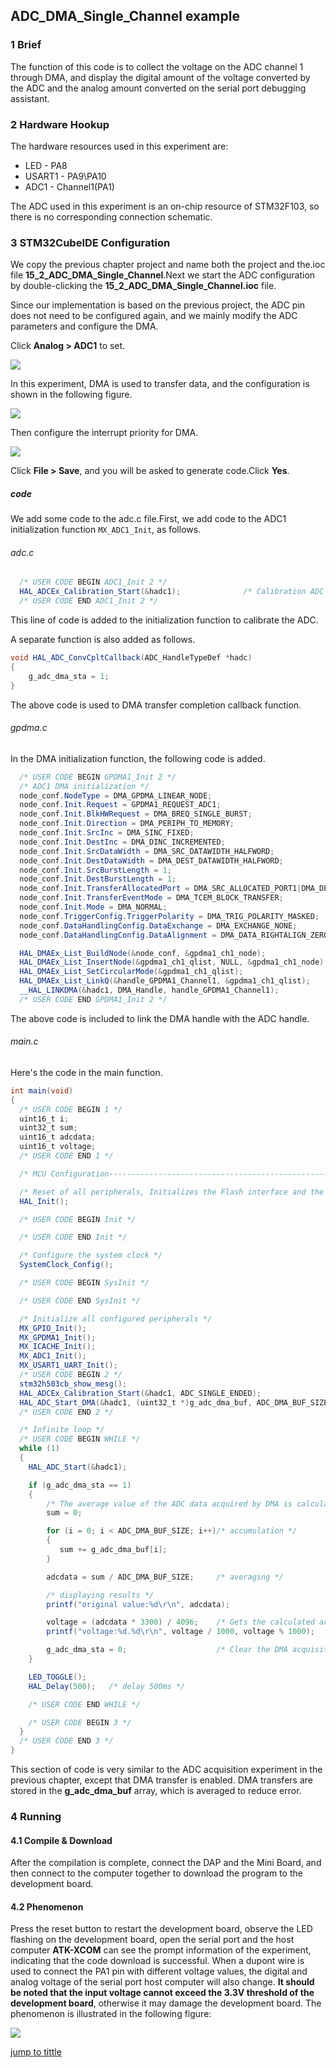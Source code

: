 ## ADC_DMA_Single_Channel example<a name="catalogue"></a>


### 1 Brief
The function of this code is to collect the voltage on the ADC channel 1 through DMA, and display the digital amount of the voltage converted by the ADC and the analog amount converted on the serial port debugging assistant.
### 2 Hardware Hookup
The hardware resources used in this experiment are:
+ LED - PA8
+ USART1 - PA9\PA10
+ ADC1 - Channel1(PA1)

The ADC used in this experiment is an on-chip resource of STM32F103, so there is no corresponding connection schematic.

### 3 STM32CubeIDE Configuration


We copy the previous chapter project and name both the project and the.ioc file **15_2_ADC_DMA_Single_Channel**.Next we start the ADC configuration by double-clicking the **15_2_ADC_DMA_Single_Channel.ioc** file.

Since our implementation is based on the previous project, the ADC pin does not need to be configured again, and we mainly modify the ADC parameters and configure the DMA.

Click **Analog > ADC1** to set.

![ ](../../1_docs/3_figures/15_2_ADC_DMA_Single_Channel/a4.png)

In this experiment, DMA is used to transfer data, and the configuration is shown in the following figure.

![ ](../../1_docs/3_figures/15_2_ADC_DMA_Single_Channel/a5.png)

Then configure the interrupt priority for DMA.

![ ](../../1_docs/3_figures/15_2_ADC_DMA_Single_Channel/a6.png)

Click **File > Save**, and you will be asked to generate code.Click **Yes**.

##### code
We add some code to the adc.c file.First, we add code to the ADC1 initialization function ``MX_ADC1_Init``, as follows.
###### adc.c
```c#
  /* USER CODE BEGIN ADC1_Init 2 */
  HAL_ADCEx_Calibration_Start(&hadc1);              /* Calibration ADC */
  /* USER CODE END ADC1_Init 2 */
```
This line of code is added to the initialization function to calibrate the ADC.

A separate function is also added as follows.
```c#
void HAL_ADC_ConvCpltCallback(ADC_HandleTypeDef *hadc)
{
    g_adc_dma_sta = 1;
}
```
The above code is used to DMA transfer completion callback function.

###### gpdma.c
In the DMA initialization function, the following code is added.
```c#
  /* USER CODE BEGIN GPDMA1_Init 2 */
  /* ADC1 DMA initialization */
  node_conf.NodeType = DMA_GPDMA_LINEAR_NODE;                                              /* GPDMA linear addressable node type */
  node_conf.Init.Request = GPDMA1_REQUEST_ADC1;                                            /* DMA channel request */
  node_conf.Init.BlkHWRequest = DMA_BREQ_SINGLE_BURST;                                     /* Single/burst level hardware request protocol */
  node_conf.Init.Direction = DMA_PERIPH_TO_MEMORY;                                         /* DMA channel transfer direction: peripheral to memory */
  node_conf.Init.SrcInc = DMA_SINC_FIXED;                                                  /* Source incremental mode: fixed mode single/burst */
  node_conf.Init.DestInc = DMA_DINC_INCREMENTED;                                           /* Target incremental pattern: Incremental pattern single/burst */
  node_conf.Init.SrcDataWidth = DMA_SRC_DATAWIDTH_HALFWORD;                                /* Width of source data: 16 bits */
  node_conf.Init.DestDataWidth = DMA_DEST_DATAWIDTH_HALFWORD;                              /* Target data width: 16 bits */
  node_conf.Init.SrcBurstLength = 1;                                                       /* Specifies the source burst length of the DMA, ranging from 1 to 64 */
  node_conf.Init.DestBurstLength = 1;                                                      /* Specified target burst length, range: 1 to 64 */
  node_conf.Init.TransferAllocatedPort = DMA_SRC_ALLOCATED_PORT1|DMA_DEST_ALLOCATED_PORT1; /* Specifies the port to which the transmission is assigned */
  node_conf.Init.TransferEventMode = DMA_TCEM_BLOCK_TRANSFER;                              /* Specifies the transfer event mode for the DMA channel */
  node_conf.Init.Mode = DMA_NORMAL;                                                        /* DMA mode: normal mode transmission */
  node_conf.TriggerConfig.TriggerPolarity = DMA_TRIG_POLARITY_MASKED;                      /* Set the DMA channel trigger polarity */
  node_conf.DataHandlingConfig.DataExchange = DMA_EXCHANGE_NONE;                           /* DMA channel data exchange mode: no data exchange */
  node_conf.DataHandlingConfig.DataAlignment = DMA_DATA_RIGHTALIGN_ZEROPADDED;             /* If the source data width < target data width => is right-aligned, fill 0 to the target data width */

  HAL_DMAEx_List_BuildNode(&node_conf, &gpdma1_ch1_node);
  HAL_DMAEx_List_InsertNode(&gpdma1_ch1_qlist, NULL, &gpdma1_ch1_node);                    /* Inserting new nodes */
  HAL_DMAEx_List_SetCircularMode(&gpdma1_ch1_qlist);                                       /* Sets the circular mode of the list queue */
  HAL_DMAEx_List_LinkQ(&handle_GPDMA1_Channel1, &gpdma1_ch1_qlist);                        /* Linked list queues to DMA channels */
  __HAL_LINKDMA(&hadc1, DMA_Handle, handle_GPDMA1_Channel1);                               /* Associate the DMA handle with the ADC handle */
  /* USER CODE END GPDMA1_Init 2 */
```
The above code is included to link the DMA handle with the ADC handle.

###### main.c
Here's the code in the main function.
```c#
int main(void)
{
  /* USER CODE BEGIN 1 */
  uint16_t i;
  uint32_t sum;
  uint16_t adcdata;
  uint16_t voltage;
  /* USER CODE END 1 */

  /* MCU Configuration--------------------------------------------------------*/

  /* Reset of all peripherals, Initializes the Flash interface and the Systick. */
  HAL_Init();

  /* USER CODE BEGIN Init */

  /* USER CODE END Init */

  /* Configure the system clock */
  SystemClock_Config();

  /* USER CODE BEGIN SysInit */

  /* USER CODE END SysInit */

  /* Initialize all configured peripherals */
  MX_GPIO_Init();
  MX_GPDMA1_Init();
  MX_ICACHE_Init();
  MX_ADC1_Init();
  MX_USART1_UART_Init();
  /* USER CODE BEGIN 2 */
  stm32h503cb_show_mesg();
  HAL_ADCEx_Calibration_Start(&hadc1, ADC_SINGLE_ENDED);
  HAL_ADC_Start_DMA(&hadc1, (uint32_t *)g_adc_dma_buf, ADC_DMA_BUF_SIZE);
  /* USER CODE END 2 */

  /* Infinite loop */
  /* USER CODE BEGIN WHILE */
  while (1)
  {
    HAL_ADC_Start(&hadc1);

    if (g_adc_dma_sta == 1)
    {
        /* The average value of the ADC data acquired by DMA is calculated */
        sum = 0;

        for (i = 0; i < ADC_DMA_BUF_SIZE; i++)/* accumulation */
        {
           sum += g_adc_dma_buf[i];
        }

        adcdata = sum / ADC_DMA_BUF_SIZE;     /* averaging */

        /* displaying results */
        printf("original value:%d\r\n", adcdata);

        voltage = (adcdata * 3300) / 4096;    /* Gets the calculated actual voltage value with a decimal, such as 3.1111 */
        printf("voltage:%d.%d\r\n", voltage / 1000, voltage % 1000);

        g_adc_dma_sta = 0;                    /* Clear the DMA acquisition completion status flag */
    }

    LED_TOGGLE();
    HAL_Delay(500);   /* delay 500ms */

    /* USER CODE END WHILE */

    /* USER CODE BEGIN 3 */
  }
  /* USER CODE END 3 */
}
```
This section of code is very similar to the ADC acquisition experiment in the previous chapter, except that DMA transfer is enabled. DMA transfers are stored in the **g_adc_dma_buf** array, which is averaged to reduce error.


### 4 Running
#### 4.1 Compile & Download
After the compilation is complete, connect the DAP and the Mini Board, and then connect to the computer together to download the program to the development board.
#### 4.2 Phenomenon
Press the reset button to restart the development board, observe the LED flashing on the development board, open the serial port and the host computer **ATK-XCOM** can see the prompt information of the experiment, indicating that the code download is successful. When a dupont wire is used to connect the PA1 pin with different voltage values, the digital and analog voltage of the serial port host computer will also change. **It should be noted that the input voltage cannot exceed the 3.3V threshold of the development board**, otherwise it may damage the development board. The phenomenon is illustrated in the following figure:

![ ](../../1_docs/3_figures/15_2_ADC_DMA_Single_Channel/a7.png)

[jump to tittle](#catalogue)